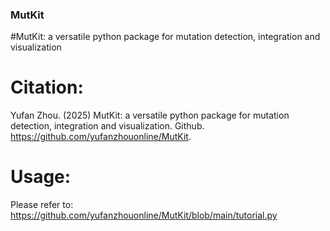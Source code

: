 ### MutKit
#MutKit: a versatile python package for mutation detection, integration and visualization

# Citation:

Yufan Zhou. (2025) MutKit: a versatile python package for mutation detection, integration and visualization. Github. https://github.com/yufanzhouonline/MutKit.


# Usage:

Please refer to:
https://github.com/yufanzhouonline/MutKit/blob/main/tutorial.py
